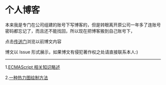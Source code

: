 # 个人博客

本来我是专门在公司组建的账号下写博客的，但是转眼离开原公司一年多了连账号密码都忘记了，而且还不能找回，所以现在把博客搬到自己账号下，

点击[传送门](https://github.com/YIXUNFE/blog)浏览以前博文内容

博文以 Issue 形式展示，如果博文有侵犯著作权之处请直接联系本人:)

----

1.[ECMAScript 相关知识略述](https://github.com/ajccom/blog/issues/1)

2.[一种热力图绘制方法](https://github.com/ajccom/blog/issues/2)


